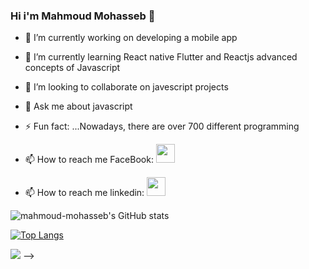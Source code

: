 ### Hi i'm Mahmoud Mohasseb 👋

- 🔭 I’m currently working on developing a mobile app
- 🌱 I’m currently learning React native Flutter and Reactjs advanced concepts of Javascript
- 👯 I’m looking to collaborate on javescript projects 
- 💬 Ask me about javascript
- ⚡ Fun fact: ...Nowadays, there are over 700 different programming
 

- 📫 How to reach me FaceBook: <a href="https://www.facebook.com/profile.php?id=100028325798571"><img src="https://findicons.com/files/icons/1678/handy_social_media_icons/256/facebook.png" width="30px" height="30px"/></a>
- 📫 How to reach me linkedin: <a href="https://www.linkedin.com/in/mahmoud-ahmed-5b6824b6"><img src="https://image.flaticon.com/icons/png/512/725/725397.png" width="30px" height="30px"/></a>

![mahmoud-mohasseb's GitHub stats](https://github-readme-stats.vercel.app/api?username=mahmoud-mohasseb&show_icons=true&theme=dark&hide=contribs,prs)


[![Top Langs](https://github-readme-stats.vercel.app/api/top-langs/?username=mahmoud-mohasseb&layout=compact&theme=dark)](https://github.com/mahmoud-mohasseb/github-readme-stats)


<!--  <a href="https://www.patreon.com/join/MahmoudMohasseb?"><img src="https://img.itch.zone/aW1nLzExNTU5MzAucG5n/original/0EkgqK.png" width="320px" height="100px"/></a>  -->
 
<!--   <a href="https://www.buymeacoffee.com/mahmoudmohasseb"><img src="https://www.buymeacoffee.com/assets/img/guidelines/download-assets-2.svg" width="320px" height="100px"/></a>  -->

 

![](https://cdn.dribbble.com/users/1059583/screenshots/4171367/coding-freak.gif)
-->






